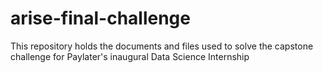 # arise-final-challenge
This repository holds the documents and files used to solve the capstone challenge for Paylater's inaugural Data Science Internship
